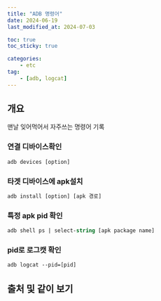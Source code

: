 ```yaml
---
title: "ADB 명령어"
date: 2024-06-19
last_modified_at: 2024-07-03

toc: true
toc_sticky: true

categories:
    - etc
tag:
    - [adb, logcat]
---
```


## 개요

맨날 잊어먹어서 자주쓰는 명령어 기록

### 연결 디바이스확인

```ps
adb devices [option]
```

### 타겟 디바이스에 apk설치

```ps
adb install [option] [apk 경로]
```

### 특정 apk pid 확인

```ps
adb shell ps | select-string [apk package name]
```

### pid로 로그캣 확인

```ps
adb logcat --pid=[pid]
```

## 출처 및 같이 보기
